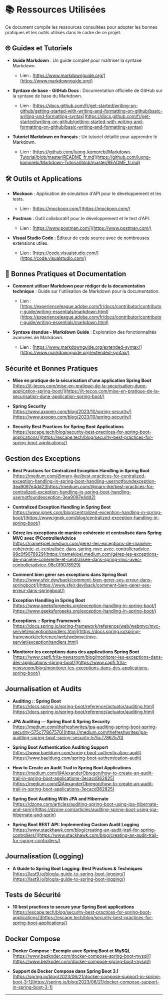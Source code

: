 # 📚 Ressources Utilisées

Ce document compile les ressources consultées pour adopter les bonnes pratiques et les outils utilisés dans le cadre de ce projet.

## 🌐 Guides et Tutoriels

- **Guide Markdown** : Un guide complet pour maîtriser la syntaxe Markdown.

  - Lien : [https://www.markdownguide.org/](https://www.markdownguide.org/)

- **Syntaxe de base - GitHub Docs** : Documentation officielle de GitHub sur la syntaxe de base du Markdown.

  - Lien : [https://docs.github.com/fr/get-started/writing-on-github/getting-started-with-writing-and-formatting-on-github/basic-writing-and-formatting-syntax](https://docs.github.com/fr/get-started/writing-on-github/getting-started-with-writing-and-formatting-on-github/basic-writing-and-formatting-syntax)

- **Tutoriel Markdown en français** : Un tutoriel détaillé pour apprendre le Markdown.

  - Lien : [https://github.com/luong-komorebi/Markdown-Tutorial/blob/master/README_fr.md](https://github.com/luong-komorebi/Markdown-Tutorial/blob/master/README_fr.md)

## 🛠️ Outils et Applications

- **Mockoon** : Application de simulation d'API pour le développement et les tests.

  - Lien : [https://mockoon.com/](https://mockoon.com/)

- **Postman** : Outil collaboratif pour le développement et le test d'API.

  - Lien : [https://www.postman.com/](https://www.postman.com/)

- **Visual Studio Code** : Éditeur de code source avec de nombreuses extensions utiles.

  - Lien : [https://code.visualstudio.com/](https://code.visualstudio.com/)

## 📖 Bonnes Pratiques et Documentation

- **Comment utiliser Markdown pour rédiger de la documentation technique** : Guide sur l'utilisation de Markdown pour la documentation.

  - Lien : [https://experienceleague.adobe.com/fr/docs/contributor/contributor-guide/writing-essentials/markdown.html](https://experienceleague.adobe.com/fr/docs/contributor/contributor-guide/writing-essentials/markdown.html)

- **Syntaxe étendue - Markdown Guide** : Exploration des fonctionnalités avancées de Markdown.

  - Lien : [https://www.markdownguide.org/extended-syntax/](https://www.markdownguide.org/extended-syntax/)

## Sécurité et Bonnes Pratiques

- **Mise en pratique de la sécurisation d'une application Spring Boot**  
  [https://it-tecos.com/mise-en-pratique-de-la-securisation-dune-application-spring-boot/](https://it-tecos.com/mise-en-pratique-de-la-securisation-dune-application-spring-boot/)

- **Spring Security**  
  [https://www.axopen.com/blog/2023/10/spring-security/](https://www.axopen.com/blog/2023/10/spring-security/)

- **Security Best Practices for Spring Boot Applications**  
  [https://escape.tech/blog/security-best-practices-for-spring-boot-applications/](https://escape.tech/blog/security-best-practices-for-spring-boot-applications/)

## Gestion des Exceptions

- **Best Practices for Centralized Exception Handling in Spring Boot**  
  [https://medium.com/@marv-ike/best-practices-for-centralized-exception-handling-in-spring-boot-handling-usernotfoundexception-3ea9097e4dd2](https://medium.com/@marv-ike/best-practices-for-centralized-exception-handling-in-spring-boot-handling-usernotfoundexception-3ea9097e4dd2)

- **Centralized Exception Handling in Spring Boot**  
  [https://www.ignek.com/blog/centralized-exception-handling-in-spring-boot/](https://www.ignek.com/blog/centralized-exception-handling-in-spring-boot/)

- **Gérez les exceptions de manière cohérente et centralisée dans Spring MVC avec @ControllerAdvice**  
  [https://namekjoel.medium.com/gérez-les-exceptions-de-manière-cohérente-et-centralisée-dans-spring-mvc-avec-controlleradvice-98c0f9078929](https://namekjoel.medium.com/gérez-les-exceptions-de-manière-cohérente-et-centralisée-dans-spring-mvc-avec-controlleradvice-98c0f9078929)

- **Comment bien gérer ses exceptions dans Spring Boot**  
  [https://www.sfeir.dev/back/comment-bien-gerer-ses-erreur-dans-springboot/](https://www.sfeir.dev/back/comment-bien-gerer-ses-erreur-dans-springboot/)

- **Exception Handling in Spring Boot**  
  [https://www.geeksforgeeks.org/exception-handling-in-spring-boot/](https://www.geeksforgeeks.org/exception-handling-in-spring-boot/)

- **Exceptions :: Spring Framework**  
  [https://docs.spring.io/spring-framework/reference/web/webmvc/mvc-servlet/exceptionhandlers.html](https://docs.spring.io/spring-framework/reference/web/webmvc/mvc-servlet/exceptionhandlers.html)

- **Monitorer les exceptions dans des applications Spring Boot**  
  [https://www.capfi.fr/la-newsroom/blog/monitorer-les-exceptions-dans-des-applications-spring-boot/](https://www.capfi.fr/la-newsroom/blog/monitorer-les-exceptions-dans-des-applications-spring-boot/)

## Journalisation et Audits

- **Auditing :: Spring Boot**  
  [https://docs.spring.io/spring-boot/reference/actuator/auditing.html](https://docs.spring.io/spring-boot/reference/actuator/auditing.html)

- **JPA Auditing — Spring Boot & Spring Security**  
  [https://medium.com/thefreshwrites/jpa-auditing-spring-boot-spring-security-575c77867570](https://medium.com/thefreshwrites/jpa-auditing-spring-boot-spring-security-575c77867570)

- **Spring Boot Authentication Auditing Support**  
  [https://www.baeldung.com/spring-boot-authentication-audit](https://www.baeldung.com/spring-boot-authentication-audit)

- **How to Create an Audit Trail in Spring Boot Applications**  
  [https://medium.com/@AlexanderObregon/how-to-create-an-audit-trail-in-spring-boot-applications-3ecacd362825](https://medium.com/@AlexanderObregon/how-to-create-an-audit-trail-in-spring-boot-applications-3ecacd362825)

- **Spring Boot Auditing With JPA and Hibernate**  
  [https://dzone.com/articles/auditing-spring-boot-using-jpa-hibernate-and-sprin](https://dzone.com/articles/auditing-spring-boot-using-jpa-hibernate-and-sprin)

- **Spring Boot REST API: Implementing Custom Audit Logging**  
  [https://www.stackhawk.com/blog/creating-an-audit-trail-for-spring-controllers/](https://www.stackhawk.com/blog/creating-an-audit-trail-for-spring-controllers/)

## Journalisation (Logging)

- **A Guide to Spring Boot Logging: Best Practices & Techniques**  
  [https://last9.io/blog/a-guide-to-spring-boot-logging/](https://last9.io/blog/a-guide-to-spring-boot-logging/)

## Tests de Sécurité

- **10 best practices to secure your Spring Boot applications**  
  [https://escape.tech/blog/security-best-practices-for-spring-boot-applications/](https://escape.tech/blog/security-best-practices-for-spring-boot-applications/)

## Docker Compose

- **Docker Compose : Exemple avec Spring Boot et MySQL**
  [https://www.bezkoder.com/docker-compose-spring-boot-mysql/](https://www.bezkoder.com/docker-compose-spring-boot-mysql/)

- **Support de Docker Compose dans Spring Boot 3.1**
  [https://spring.io/blog/2023/06/21/docker-compose-support-in-spring-boot-3-1](https://spring.io/blog/2023/06/21/docker-compose-support-in-spring-boot-3-1)

---
